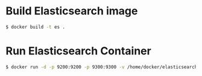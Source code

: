 # Build Elasticsearch image
```sh
$ docker build -t es .
```

# Run Elasticsearch Container
```sh
$ docker run -d -p 9200:9200 -p 9300:9300 -v /home/docker/elasticsearch:/data es
```
